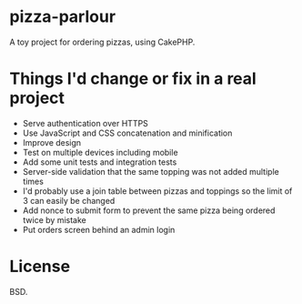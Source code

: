 pizza-parlour
=============

A toy project for ordering pizzas, using CakePHP.


Things I'd change or fix in a real project
===========================================

* Serve authentication over HTTPS
* Use JavaScript and CSS concatenation and minification
* Improve design
* Test on multiple devices including mobile
* Add some unit tests and integration tests
* Server-side validation that the same topping was not added multiple times
* I'd probably use a join table between pizzas and toppings so the limit of 3 can easily be changed
* Add nonce to submit form to prevent the same pizza being ordered twice by mistake
* Put orders screen behind an admin login

License
===========================================

BSD.
